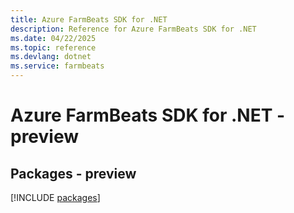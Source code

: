```yaml
---
title: Azure FarmBeats SDK for .NET
description: Reference for Azure FarmBeats SDK for .NET
ms.date: 04/22/2025
ms.topic: reference
ms.devlang: dotnet
ms.service: farmbeats
---
```

# Azure FarmBeats SDK for .NET - preview
## Packages - preview
[!INCLUDE [packages](farmbeats-index.md)]